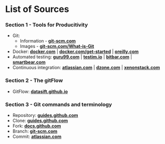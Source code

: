 # List of Sources

### Section 1 - Tools for Producitivity

* Git: 
  * Information - **[git-scm.com](https://git-scm.com/book/en/v2)**
  * Images - **[git-scm.com/What-is-Git](https://git-scm.com/book/en/v2/Getting-Started-What-is-Git%3F)**
* Docker: **[docker.com](https://www.docker.com/why-docker)**
  | **[docker.com/get-started](https://docs.docker.com/get-started/)**
  | **[oreilly.com](https://www.oreilly.com/library/view/using-docker/9781491915752/ch01.html)**
* Automated testing: **[guru99.com](https://www.guru99.com/automation-testing.html)**
  | **[testim.io](https://www.testim.io/blog/what-is-test-automation/)**
  | **[bitbar.com](https://bitbar.com/blog/increase-efficiency-and-productivity-with-test-automation/)**
  | **[smartbear.com](https://smartbear.com/learn/automated-testing/what-is-automated-testing/)**
* Continuous integration: **[atlassian.com](https://www.atlassian.com/continuous-delivery/continuous-integration)**
  | **[dzone.com](https://dzone.com/articles/continuous-integration-and-its-whereabouts)**
  | **[xenonstack.com](https://www.xenonstack.com/blog/continuous-integration-and-continuous-delivery/)**

### Section 2 - The gitFlow

* GitFlow: **[datasift.github.io](https://datasift.github.io/gitflow/IntroducingGitFlow.html)**

### Section 3 - Git commands and terminology

* Repository: **[guides.github.com](https://guides.github.com/introduction/git-handbook/)**
* Clone: **[guides.github.com](https://guides.github.com/introduction/git-handbook/)**
* Fork: **[docs.github.com](https://docs.github.com/en/github/getting-started-with-github/fork-a-repo#step-2-create-a-local-clone-of-your-fork)**
* Branch: **[git-scm.com](https://git-scm.com/book/en/v2/Git-Branching-Branches-in-a-Nutshell)**
* Commit: **[atlassian.com](https://www.atlassian.com/git/tutorials/saving-changes/git-commit#:~:text=The%20git%20commit%20command%20captures,you%20explicitly%20ask%20it%20to)**